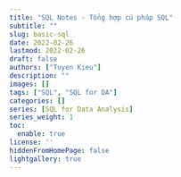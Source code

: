```yaml
---
title: "SQL Notes - Tổng hợp cú pháp SQL"
subtitle: ""
slug: basic-sql
date: 2022-02-26
lastmod: 2022-02-26
draft: false
authors: ["Tuyen Kieu"]
description: ""
images: []
tags: ["SQL", "SQL for DA"]
categories: []
series: [SQL for Data Analysis]
series_weight: 1
toc:
  enable: true
license: ''  
hiddenFromHomePage: false
lightgallery: true
---
```


<!--more-->